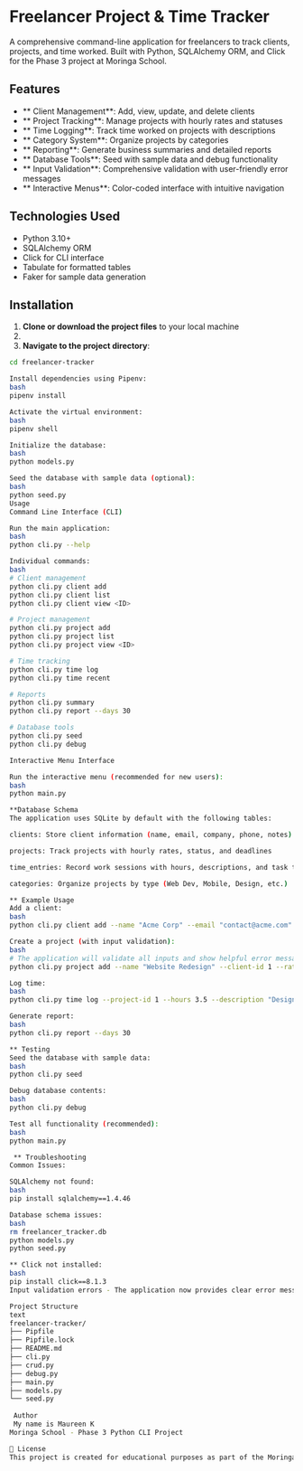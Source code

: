#  Freelancer Project & Time Tracker

A comprehensive command-line application for freelancers to track clients, projects, and time worked. Built with Python, SQLAlchemy ORM, and Click for the Phase 3 project at Moringa School.

## Features

- ** Client Management**: Add, view, update, and delete clients
- ** Project Tracking**: Manage projects with hourly rates and statuses
- ** Time Logging**: Track time worked on projects with descriptions
- ** Category System**: Organize projects by categories
- ** Reporting**: Generate business summaries and detailed reports
- ** Database Tools**: Seed with sample data and debug functionality
- ** Input Validation**: Comprehensive validation with user-friendly error messages
- ** Interactive Menus**: Color-coded interface with intuitive navigation

##  Technologies Used

- Python 3.10+
- SQLAlchemy ORM
- Click for CLI interface
- Tabulate for formatted tables
- Faker for sample data generation

##  Installation
1. **Clone or download the project files** to your local machine
2. 
3. **Navigate to the project directory**:
```bash
cd freelancer-tracker

Install dependencies using Pipenv:
bash
pipenv install

Activate the virtual environment:
bash
pipenv shell

Initialize the database:
bash
python models.py

Seed the database with sample data (optional):
bash
python seed.py
Usage
Command Line Interface (CLI)

Run the main application:
bash
python cli.py --help

Individual commands:
bash
# Client management
python cli.py client add
python cli.py client list
python cli.py client view <ID>

# Project management
python cli.py project add
python cli.py project list
python cli.py project view <ID>

# Time tracking
python cli.py time log
python cli.py time recent

# Reports
python cli.py summary
python cli.py report --days 30

# Database tools
python cli.py seed
python cli.py debug

Interactive Menu Interface

Run the interactive menu (recommended for new users):
bash
python main.py

**Database Schema
The application uses SQLite by default with the following tables:

clients: Store client information (name, email, company, phone, notes)

projects: Track projects with hourly rates, status, and deadlines

time_entries: Record work sessions with hours, descriptions, and task types

categories: Organize projects by type (Web Dev, Mobile, Design, etc.)

** Example Usage
Add a client:
bash
python cli.py client add --name "Acme Corp" --email "contact@acme.com" --company "Acme Corporation" --phone "555-1234"

Create a project (with input validation):
bash
# The application will validate all inputs and show helpful error messages
python cli.py project add --name "Website Redesign" --client-id 1 --rate 50.0 --description "Redesign of main website"

Log time:
bash
python cli.py time log --project-id 1 --hours 3.5 --description "Designed homepage layout" --task-type "design"

Generate report:
bash
python cli.py report --days 30

** Testing
Seed the database with sample data:
bash
python cli.py seed

Debug database contents:
bash
python cli.py debug

Test all functionality (recommended):
bash
python main.py

 ** Troubleshooting
Common Issues:

SQLAlchemy not found:
bash
pip install sqlalchemy==1.4.46

Database schema issues:
bash
rm freelancer_tracker.db
python models.py
python seed.py

** Click not installed:
bash
pip install click==8.1.3
Input validation errors - The application now provides clear error messages guiding you to enter valid data.

Project Structure
text
freelancer-tracker/
├── Pipfile               
├── Pipfile.lock         
├── README.md            
├── cli.py              
├── crud.py             
├── debug.py            
├── main.py             
├── models.py           
└── seed.py
            
 Author
 My name is Maureen K
Moringa School - Phase 3 Python CLI Project

📄 License
This project is created for educational purposes as part of the Moringa School curriculum.
